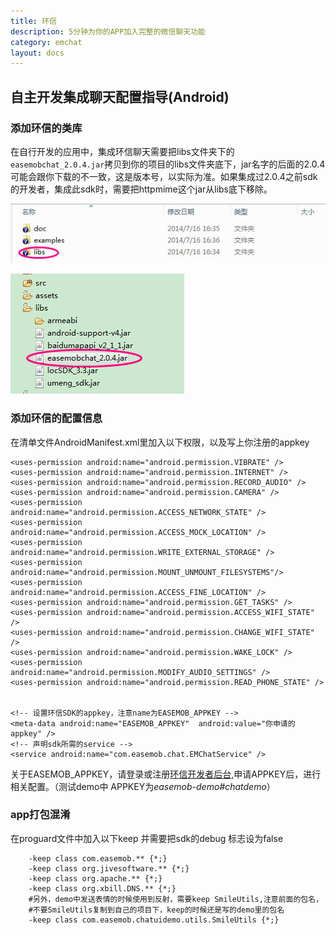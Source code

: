 ```yaml
---
title: 环信
description: 5分钟为你的APP加入完整的微信聊天功能
category: emchat
layout: docs
---
```


## 自主开发集成聊天配置指导(Android)

### 添加环信的类库

在自行开发的应用中，集成环信聊天需要把libs文件夹下的`easemobchat_2.0.4.jar`拷贝到你的项目的libs文件夹底下，jar名字的后面的2.0.4可能会跟你下载的不一致，这是版本号，以实际为准。如果集成过2.0.4之前sdk的开发者，集成此sdk时，需要把httpmime这个jar从libs底下移除。


![alt text](demo_dirs_new.jpg "demo") 

 ![alt text](project_libs.jpg "demo")

### 添加环信的配置信息

在清单文件AndroidManifest.xml里加入以下权限，以及写上你注册的appkey
		
	<uses-permission android:name="android.permission.VIBRATE" />
    <uses-permission android:name="android.permission.INTERNET" />
    <uses-permission android:name="android.permission.RECORD_AUDIO" />
    <uses-permission android:name="android.permission.CAMERA" />
    <uses-permission android:name="android.permission.ACCESS_NETWORK_STATE" />
    <uses-permission android:name="android.permission.ACCESS_MOCK_LOCATION" />
    <uses-permission android:name="android.permission.WRITE_EXTERNAL_STORAGE" />
    <uses-permission android:name="android.permission.MOUNT_UNMOUNT_FILESYSTEMS"/>  
    <uses-permission android:name="android.permission.ACCESS_FINE_LOCATION" />
    <uses-permission android:name="android.permission.GET_TASKS" />
    <uses-permission android:name="android.permission.ACCESS_WIFI_STATE" />
    <uses-permission android:name="android.permission.CHANGE_WIFI_STATE" />
    <uses-permission android:name="android.permission.WAKE_LOCK" />
    <uses-permission android:name="android.permission.MODIFY_AUDIO_SETTINGS" />
    <uses-permission android:name="android.permission.READ_PHONE_STATE" />
    
		
	<!-- 设置环信SDK的appkey，注意name为EASEMOB_APPKEY -->
	<meta-data android:name="EASEMOB_APPKEY"  android:value="你申请的appkey" />
	<!-- 声明sdk所需的service -->
	<service android:name="com.easemob.chat.EMChatService" />

关于EASEMOB_APPKEY，请登录或注册[环信开发者后台](https://console.easemob.com),申请APPKEY后，进行相关配置。（测试demo中 APPKEY为*easemob-demo#chatdemo*）

### app打包混淆

在proguard文件中加入以下keep
并需要把sdk的debug 标志设为false

		-keep class com.easemob.** {*;}
		-keep class org.jivesoftware.** {*;}
		-keep class org.apache.** {*;}
		-keep class org.xbill.DNS.** {*;}
		#另外，demo中发送表情的时候使用到反射，需要keep SmileUtils,注意前面的包名，
		#不要SmileUtils复制到自己的项目下，keep的时候还是写的demo里的包名
		-keep class com.easemob.chatuidemo.utils.SmileUtils {*;}

	
